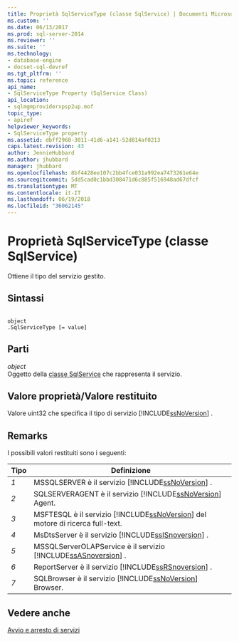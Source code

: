 ```yaml
---
title: Proprietà SqlServiceType (classe SqlService) | Documenti Microsoft
ms.custom: ''
ms.date: 06/13/2017
ms.prod: sql-server-2014
ms.reviewer: ''
ms.suite: ''
ms.technology:
- database-engine
- docset-sql-devref
ms.tgt_pltfrm: ''
ms.topic: reference
api_name:
- SqlServiceType Property (SqlService Class)
api_location:
- sqlmgmproviderxpsp2up.mof
topic_type:
- apiref
helpviewer_keywords:
- SqlServiceType property
ms.assetid: dbff2968-3011-41d6-a141-52d814af0213
caps.latest.revision: 43
author: JennieHubbard
ms.author: jhubbard
manager: jhubbard
ms.openlocfilehash: 8bf4428ee107c2bb4fce031a992ea7473261e64e
ms.sourcegitcommit: 5dd5cad0c1bbd308471d6c885f516948ad67dfcf
ms.translationtype: MT
ms.contentlocale: it-IT
ms.lasthandoff: 06/19/2018
ms.locfileid: "36062145"
---
```

# <a name="sqlservicetype-property-sqlservice-class"></a>Proprietà SqlServiceType (classe SqlService)
  Ottiene il tipo del servizio gestito.  
  
## <a name="syntax"></a>Sintassi  
  
```  
  
object  
.SqlServiceType [= value]  
```  
  
## <a name="parts"></a>Parti  
 *object*  
 Oggetto della [classe SqlService](sqlservice-class.md) che rappresenta il servizio.  
  
## <a name="property-valuereturn-value"></a>Valore proprietà/Valore restituito  
 Valore uint32 che specifica il tipo di servizio [!INCLUDE[ssNoVersion](../../../includes/ssnoversion-md.md)] .  
  
## <a name="remarks"></a>Remarks  
 I possibili valori restituiti sono i seguenti:  
  
|Tipo|Definizione|  
|----------|----------------|  
|*1*|MSSQLSERVER è il servizio [!INCLUDE[ssNoVersion](../../../includes/ssnoversion-md.md)] .|  
|*2*|SQLSERVERAGENT è il servizio [!INCLUDE[ssNoVersion](../../../includes/ssnoversion-md.md)] Agent.|  
|*3*|MSFTESQL è il servizio [!INCLUDE[ssNoVersion](../../../includes/ssnoversion-md.md)] del motore di ricerca full-text.|  
|*4*|MsDtsServer è il servizio [!INCLUDE[ssISnoversion](../../../includes/ssisnoversion-md.md)] .|  
|*5*|MSSQLServerOLAPService è il servizio [!INCLUDE[ssASnoversion](../../../includes/ssasnoversion-md.md)] .|  
|*6*|ReportServer è il servizio [!INCLUDE[ssRSnoversion](../../../includes/ssrsnoversion-md.md)] .|  
|*7*|SQLBrowser è il servizio [!INCLUDE[ssNoVersion](../../../includes/ssnoversion-md.md)] Browser.|  
  
## <a name="see-also"></a>Vedere anche  
 [Avvio e arresto di servizi](http://technet.microsoft.com/library/ms174886\(v=sql.105\).aspx)  
  
  